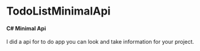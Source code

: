 # TodoListMinimalApi

#### C# Minimal Api

I did a api for to do app you can look and take information for your project.


